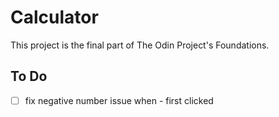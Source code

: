 # Calculator
This project is the final part of The Odin Project's Foundations. 

## To Do
- [ ] fix negative number issue when - first clicked
